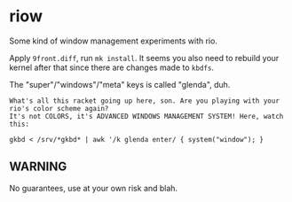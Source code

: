 # riow

Some kind of window management experiments with rio.

Apply `9front.diff`, run `mk install`.  It seems you also need to
rebuild your kernel after that since there are changes made to
`kbdfs`.

The "super"/"windows"/"meta" keys is called "glenda", duh.

```
What's all this racket going up here, son. Are you playing with your rio's color scheme again?
It's not COLORS, it's ADVANCED WINDOWS MANAGEMENT SYSTEM! Here, watch this:

gkbd < /srv/*gkbd* | awk '/k glenda enter/ { system("window"); }
```

## WARNING

No guarantees, use at your own risk and blah.
